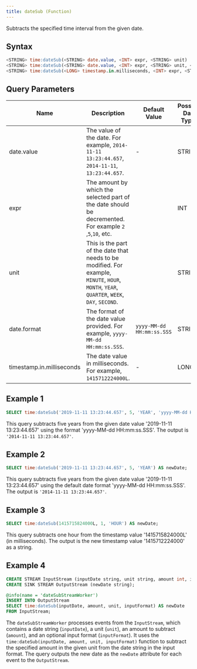 ```yaml
---
title: dateSub (Function)
---
```


Subtracts the specified time interval from the given date.

## Syntax

```sql
<STRING> time:dateSub(<STRING> date.value, <INT> expr, <STRING> unit)
<STRING> time:dateSub(<STRING> date.value, <INT> expr, <STRING> unit, <STRING> date.format)
<STRING> time:dateSub(<LONG> timestamp.in.milliseconds, <INT> expr, <STRING> unit)
```

## Query Parameters

| Name | Description | Default Value | Possible Data Types | Optional | Dynamic |
|------|-------------|---------------|--------------------|----------|---------|
| date.value  | The value of the date. For example, `2014-11-11 13:23:44.657`, `2014-11-11`, `13:23:44.657`.      | -   | STRING| Yes      | Yes     |
| expr  | The amount by which the selected part of the date should be decremented. For example `2` ,`5`,`10`, etc.       | | INT   | No       | Yes     |
| unit    | This is the part of the date that needs to be modified. For example, `MINUTE`, `HOUR`, `MONTH`, `YEAR`, `QUARTER`, `WEEK`, `DAY`, `SECOND`. | | STRING| No   | No  |
| date.format | The format of the date value provided. For example, `yyyy-MM-dd HH:mm:ss.SSS`.      | `yyyy-MM-dd HH:mm:ss.SSS` | STRING| Yes      | Yes     |
| timestamp.in.milliseconds | The date value in milliseconds. For example, `1415712224000L`.  | -       | LONG  | Yes      | Yes     |

## Example 1

```sql
SELECT time:dateSub('2019-11-11 13:23:44.657', 5, 'YEAR', 'yyyy-MM-dd HH:mm:ss.SSS') AS newDate;
```

This query subtracts five years from the given date value '2019-11-11 13:23:44.657' using the format 'yyyy-MM-dd HH:mm:ss.SSS'. The output is `'2014-11-11 13:23:44.657'`.

## Example 2

```sql
SELECT time:dateSub('2019-11-11 13:23:44.657', 5, 'YEAR') AS newDate;
```

This query subtracts five years from the given date value '2019-11-11 13:23:44.657' using the default date format 'yyyy-MM-dd HH:mm:ss.SSS'. The output is `'2014-11-11 13:23:44.657'`.

## Example 3

```sql
SELECT time:dateSub(1415715824000L, 1, 'HOUR') AS newDate;
```

This query subtracts one hour from the timestamp value '1415715824000L' (in milliseconds). The output is the new timestamp value '1415712224000' as a string.

## Example 4

```sql
CREATE STREAM InputStream (inputDate string, unit string, amount int, inputFormat string);
CREATE SINK STREAM OutputStream (newDate string);

@info(name = 'dateSubStreamWorker')
INSERT INTO OutputStream
SELECT time:dateSub(inputDate, amount, unit, inputFormat) AS newDate
FROM InputStream;
```

The `dateSubStreamWorker` processes events from the `InputStream`, which contains a date string (`inputDate`), a unit (`unit`), an amount to subtract (`amount`), and an optional input format (`inputFormat`). It uses the `time:dateSub(inputDate, amount, unit, inputFormat)` function to subtract the specified amount in the given unit from the date string in the input format. The query outputs the new date as the `newDate` attribute for each event to the `OutputStream`.
